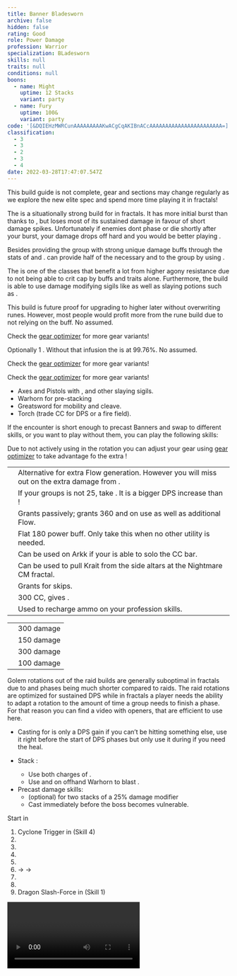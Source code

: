 ```yaml
---
title: Banner Bladesworn
archive: false
hidden: false
rating: Good
role: Power Damage
profession: Warrior
specialization: BLadesworn
skills: null
traits: null
conditions: null
boons:
  - name: Might
    uptime: 12 Stacks
    variant: party
  - name: Fury
    uptime: 100&
    variant: party
code: '[&DQIEHzMWRCunAAAAAAAAAKwACgCqAKIBnACcAAAAAAAAAAAAAAAAAAAAAAA=]'
classification:
  - 3
  - 3
  - 2
  - 3
  - 4
date: 2022-03-28T17:47:07.547Z
---
```


<Warning>

This build guide is not complete, gear and sections may change regularly as we explore the new elite spec and spend more time playing it in fractals!

</Warning>

The <Specialization text="Power Bladesworn" name="Bladesworn"/> is a situationally strong build for <Specialization name="Warrior"/> in fractals. It has more initial burst than <Specialization text="Power Berserker" name="Berserker"/> thanks to <Skill name="Dragon Trigger" />, but loses most of its sustained damage in favour of short damage spikes. Unfortunately if enemies dont phase or die shortly after your burst, your damage drops off hard and you would be better playing <Specialization text="Power Berserker" name="Berserker"/>.

Besides providing the group with strong unique damage buffs through the stats of <Skill name="Banner of Strength"/> and <Skill name="Banner of Discipline"/>. <Specialization name="Warrior"/> can provide half of the necessary <Boon name="Might"/> and <Boon name="Fury"/> to the group by using <Skill name="Forgreatjustice"/>.

The <Specialization text="Power Bladesworn" name="Bladesworn"/> is one of the classes that benefit a lot from higher agony resistance due to not being able to crit cap by buffs and traits alone. Furthermore, the build is able to use damage modifying sigils like <Item name="Impact" type="Sigil"/> as well as slaying potions such as <Item name="Powerful Potion of Slaying Scarlets Armies"/>.

<Divider text="Equipment" />

<CharacterWithAr>
<Character title="162 AR + Scholar Rune" gear={{
  "profession": "Warrior",
  "weight": "Heavy",
  "gear": [
    "Assassin",
    "Berserker",
    "Berserker",
    "Berserker",
    "Berserker",
    "Berserker",
    "Assassin",
    "Assassin",
    "Assassin",
    "Assassin",
    "Assassin",
    "Berserker",
    "Berserker",
    "Berserker"
  ],
  "attributes": {
    "Health": 21732,
    "Armor": 2514,
    "Power": 4010,
    "Precision": 2575,
    "Toughness": 1243,
    "Vitality": 1252,
    "Ferocity": 2298,
    "Condition Damage": 900,
    "Expertise": 0,
    "Concentration": 243,
    "Healing Power": 0,
    "Agony Resistance": 162,
    "Condition Duration": 0,
    "Boon Duration": 0.162,
    "Critical Chance": 1,
    "Critical Damage": 3.032,
    "Effective Power": 32183.513399152507,
    "Power DPS": 46434.972932855,
    "Bleeding Damage": 120.17499999999998,
    "Bleeding Stacks": 0,
    "Bleeding DPS": 0,
    "Burning Damage": 427.728125,
    "Burning Stacks": 0.54,
    "Burning DPS": 230.9731875,
    "Confusion Damage": 146.898125,
    "Confusion Stacks": 0,
    "Confusion DPS": 0,
    "Poison Damage": 138.35937499999997,
    "Poison Stacks": 0,
    "Poison DPS": 0,
    "Torment Damage": 178.36499999999998,
    "Torment Stacks": 0,
    "Torment DPS": 0,
    "Damage": 46665.946120355,
    "Effective Health": 108724871.64179106,
    "Survivability": 55274.46448489632,
    "Effective Healing": 390,
    "Healing": 390
  },
    "infusions": [
      49432, 49432, 49432, 49432, 49432, 49432, 49432,
      49432, 49432, 49432, 49432, 49432, 49432, 49432,
      49432, 49432, 49432, 49432
    ],
    "weight": "Heavy",
    "runeId": 24836,
    "runeName": "Scholar",
    "weapons": {
      "weapon1MainType": "Axe",
      "weapon1MainSigil1Id": 24615,
      "weapon1OffType": "Pistol",
      "weapon1OffSigilId": 24868
    },
    "consumables": {
      "foodId": 91805,
      "utilityId": 9443,
      "infusion": "Mighty +9 Agony Infusion"
    },
    "skills": {
      "heal": "Mending",
      "utility2": "Banner of Strength",
      "utility3": "Banner of Discipline",
      "elite": "Signet of Rage"
    },
    "assumedBuffs": [{"id": "Might", "type": "Boon"}, {"id": "Fury", "type": "Boon"}, {"gw2id": 1786, "type": "Trait"}, {"gw2id": 12497, "type": "Skill"}, {"gw2id": 14407, "type": "Skill"}, {"gw2id": 14405, "type": "Skill"}, {"gw2id": 14404, "type": "Skill"}]
}}>

This build is future proof for upgrading to higher <Attribute name="Agony Resistance"/> later without overwriting runes. However, most people would profit more from the <Item name="eagle" text="Eagle"/> rune build due to not relying on the <Item name="scholar" text="Scholar"/> buff. No <Trait name="Spotter"/> assumed.

Check the [gear optimizer](https://optimizer.discretize.eu/) for more gear variants!

</Character>
<Character title="162 AR + Eagle Rune" gear={{
  "profession": "Warrior",
  "weight": "Heavy",
  "gear": [
    "Berserker",
    "Berserker",
    "Berserker",
    "Berserker",
    "Berserker",
    "Berserker",
    "Berserker",
    "Assassin",
    "Berserker",
    "Berserker",
    "Berserker",
    "Berserker",
    "Berserker",
    "Berserker"
  ],
  "attributes": {
    "Health": 21742,
    "Armor": 2514,
    "Power": 4015,
    "Precision": 2570,
    "Toughness": 1243,
    "Vitality": 1253,
    "Ferocity": 2299,
    "Condition Damage": 900,
    "Expertise": 0,
    "Concentration": 243,
    "Healing Power": 0,
    "Agony Resistance": 162,
    "Condition Duration": 0,
    "Boon Duration": 0.162,
    "Critical Chance": 0.9976190476190476,
    "Critical Damage": 3.0326666666666666,
    "Effective Power": 32179.29227973723,
    "Power DPS": 46428.882623094105,
    "Bleeding Damage": 120.17499999999998,
    "Bleeding Stacks": 0,
    "Bleeding DPS": 0,
    "Burning Damage": 427.728125,
    "Burning Stacks": 0.54,
    "Burning DPS": 230.9731875,
    "Confusion Damage": 146.898125,
    "Confusion Stacks": 0,
    "Confusion DPS": 0,
    "Poison Damage": 138.35937499999997,
    "Poison Stacks": 0,
    "Poison DPS": 0,
    "Torment Damage": 178.36499999999998,
    "Torment Stacks": 0,
    "Torment DPS": 0,
    "Damage": 46659.855810594105,
    "Effective Health": 108774901.49253733,
    "Survivability": 55299.89908110693,
    "Effective Healing": 390,
    "Healing": 390
  },
    "infusions": [
      37132, 49432, 49432, 49432, 49432, 49432, 49432,
      49432, 49432, 49432, 49432, 49432, 49432, 49432,
      49432, 49432, 49432, 49432
    ],
    "weight": "Heavy",
    "runeId": 24723,
    "runeName": "Eagle",
    "weapons": {
      "weapon1MainType": "Axe",
      "weapon1MainSigil1Id": 24615,
      "weapon1OffType": "Pistol",
      "weapon1OffSigilId": 24868
    },
    "consumables": {
      "foodId": 91805,
      "utilityId": 9443,
      "infusion": "Mighty +9 Agony Infusion"
    },
    "skills": {
      "heal": "Mending",
      "utility2": "Banner of Strength",
      "utility3": "Banner of Discipline",
      "elite": "Signet of Rage"
    },
    "assumedBuffs": [{"id": "Might", "type": "Boon"}, {"id": "Fury", "type": "Boon"}, {"gw2id": 1786, "type": "Trait"}, {"gw2id": 12497, "type": "Skill"}, {"gw2id": 14407, "type": "Skill"}, {"gw2id": 14405, "type": "Skill"}, {"gw2id": 14404, "type": "Skill"}]
}}>

Optionally 1 <Item id="37132"/>. Without that infusion the <Attribute name="Critical Chance"/> is at 99.76%. No <Trait name="Spotter"/> assumed.

Check the [gear optimizer](https://optimizer.discretize.eu/) for more gear variants!

</Character>
<Character title="222 AR" gear={{
  "profession": "Warrior",
  "weight": "Heavy",
  "gear": [
    "Berserker",
    "Berserker",
    "Berserker",
    "Berserker",
    "Berserker",
    "Berserker",
    "Assassin",
    "Assassin",
    "Assassin",
    "Berserker",
    "Berserker",
    "Berserker",
    "Berserker",
    "Berserker"
  ],
  "attributes": {
    "Health": 21832,
    "Armor": 2604,
    "Power": 4098,
    "Precision": 2575,
    "Toughness": 1333,
    "Vitality": 1262,
    "Ferocity": 2308,
    "Condition Damage": 900,
    "Expertise": 0,
    "Concentration": 333,
    "Healing Power": 0,
    "Agony Resistance": 222,
    "Condition Duration": 0,
    "Boon Duration": 0.222,
    "Critical Chance": 1,
    "Critical Damage": 3.038666666666667,
    "Effective Power": 32962.10204439076,
    "Power DPS": 47558.335140674695,
    "Bleeding Damage": 120.17499999999998,
    "Bleeding Stacks": 0,
    "Bleeding DPS": 0,
    "Burning Damage": 427.728125,
    "Burning Stacks": 0.54,
    "Burning DPS": 230.9731875,
    "Confusion Damage": 146.898125,
    "Confusion Stacks": 0,
    "Confusion DPS": 0,
    "Poison Damage": 138.35937499999997,
    "Poison Stacks": 0,
    "Poison DPS": 0,
    "Torment Damage": 178.36499999999998,
    "Torment Stacks": 0,
    "Torment DPS": 0,
    "Damage": 47789.308328174695,
    "Effective Health": 113135379.10447763,
    "Survivability": 57516.71535560632,
    "Effective Healing": 390,
    "Healing": 390
  },
    "infusions": [
      37132, 37131, 37131, 37131, 37131, 37131, 37131,
      37131, 37131, 37131, 37131, 37131, 37131, 37131,
      37131, 37131, 37131, 37131
    ],
    "weight": "Heavy",
    "runeId": 24836,
    "runeName": "Scholar",
    "weapons": {
      "weapon1MainType": "Axe",
      "weapon1MainSigil1Id": 24615,
      "weapon1OffType": "Pistol",
      "weapon1OffSigilId": 24868
    },
    "consumables": {
      "foodId": 91805,
      "utilityId": 9443,
      "infusion": "Mighty +9 Agony Infusion"
    },
    "skills": {
      "heal": "Mending",
      "utility2": "Banner of Strength",
      "utility3": "Banner of Discipline",
      "elite": "Signet of Rage"
    },
    "assumedBuffs": [{"id": "Might", "type": "Boon"}, {"id": "Fury", "type": "Boon"}, {"gw2id": 1786, "type": "Trait"}, {"gw2id": 12497, "type": "Skill"}, {"gw2id": 14407, "type": "Skill"}, {"gw2id": 14405, "type": "Skill"}, {"gw2id": 14404, "type": "Skill"}]
}}>

Check the [gear optimizer](https://optimizer.discretize.eu/) for more gear variants!

</Character>
</CharacterWithAr>

<Divider text="Build" />

<Grid>
<GridItem sm="7">
<Traits traits1Id="4" traits1="Strength" traits1Selected="Peak Performance,Great Fortitude,Berserkers Power" traits2="Discipline" traits2Selected="Warriors Sprint,Doubled Standards,Axe Mastery" traits3Id="68" traits3="Bladesworn" traits3Selected="Unseen Sword,Fierce as Fire,Unyielding Dragon"/>

<Card title="Extra Weapons">

- Axes and Pistols with <Item name="Night" type="Sigil" disableText/>, <Item name="Serpent Slaying" type="Sigil" disableText/> and other slaying sigils.
- Warhorn for pre-stacking <Boon name="Might"/>
- Greatsword for mobility and cleave.
- Torch (trade CC for DPS or a fire field).

</Card>
<Card title="DPS Skills">

If the encounter is short enough to precast Banners and swap to different skills, or you want to play without them, you can play the following skills:

<Skills
  unembossed
  heal="Mending"
  utility1="Signet of Might"
  utility2="Signet of Fury"
  utility3="Flow Stabilizer"
  elite="Signet of Rage"
/>

<Warning>

Due to not actively using <Skill name="Signet of Fury"/> in the rotation you can adjust your gear using [gear optimizer](https://optimizer.discretize.eu/) to take advantage fo the extra <Attribute name="Precision"/>!
</Warning>
</Card>
</GridItem>

<GridItem sm="5">
<Card title="Situational Skills">

|                                                           |                                                                                                                                                                                   |
| --------------------------------------------------------- | --------------------------------------------------------------------------------------------------------------------------------------------------------------------------------- |
| <Skill name="To The Limit" size="big" disableText/>       | Alternative for extra Flow generation. However you will miss out on the extra damage from <Trait name="Peak Performance"/>.                                                       |
| <Skill name="For Great Justice!" size="big" disableText/> | If your groups <Boon name="Might"/> is not 25, take <Skill name="Forgreatjustice"/>. It is a bigger DPS increase than <Skill name="signetofmight"/>!                              |
| <Skill name="Signet of fury" size="big" disableText/>     | Grants <Attribute name="Precision" text="180 Precision"/> passively; grants 360 <Attribute name="Precision"/> and <Attribute name="Ferocity"/> on use as well as additional Flow. |
| <Skill name="Signet of might" size="big" disableText/>    | Flat 180 power buff. Only take this when no other utility is needed.                                                                                                              |
| <Skill name="Battle Standard" size="big" disableText/>    | Can be used on Arkk if your <Specialization name="Renegade"/> is able to solo the CC bar.                                                                                         |
| <Skill name="onmymark" size="big" disableText/>           | Can be used to pull Krait from the side altars at the Nightmare CM fractal.                                                                                                       |
| <Skill name="featherfootgrace" size="big" disableText/>   | Grants <Effect name="Superspeed"/> for skips.                                                                                                                                     |
| <Skill name="bullscharge" size="big" disableText/>        | 300 CC, gives <Trait name="Peakperformance"/>.                                                                                                                                    |
| <Skill name="Tactical Reload" size="big" disableText/>    | Used to recharge ammo on your profession skills.                                                                                                                                  |

</Card>
<Card title="CC skills">

|                             |            |
| --------------------------- | ---------- |
| <Skill name="bullscharge"/> | 300 damage |
| <Skill id="14502"/>         | 150 damage |
| <Skill id="14415"/>         | 300 damage |
| <Skill id="14503"/>         | 100 damage |

</Card>
</GridItem>
</Grid>

<Divider text="Rotation / Skill usage" />

<Grid>
<GridItem xs="12" sm="6">
<Card title="Information">

Golem rotations out of the raid builds are generally suboptimal in fractals due to <Effect name="Exposed"/> and phases being much shorter compared to raids. The raid rotations are optimized for sustained DPS while in fractals a player needs the ability to adapt a rotation to the amount of time a group needs to finish a phase.\
For that reason you can find a video with openers, that are efficient to use here.

- Casting <Skill name="Mending"/> for <Trait name="Peak Performance"/> is only a DPS gain if you can’t be hitting something else, use it right before the start of DPS phases but only use it during if you need the heal.

</Card>
</GridItem>

<GridItem xs="12" sm="6">

<Card title="Precasting">

- Stack <Boon name="Might"/>:
  - Use both charges of <Skill name="For Great Justice!"/>.
  - Use <Skill name="Call of Valor"/> and <Skill id="14393"/> on offhand Warhorn to blast <Boon name="Might"/>.
- Precast damage skills:
  - (optional) <Skill id="14393"/> for two stacks of a 25% damage modifier
  - Cast <Skill name="Mending"/> immediately before the boss becomes vulnerable.

</Card>

</GridItem>

<GridItem xs="12" sm="6">

<Card title="Opener">

Start in <Skill name="Unsheathe Gunsaber"/>

1. Cyclone Trigger in <Skill name="Unsheathe Gunsaber"/> (Skill 4)
2. <Skill name="Sheathe Gunsaber" />
3. <Skill name="Dragons Roar" />
4. <Skill name="Cyclone Axe" />
5. <Skill name="Gunstinger" />
6. <Skill name="Chop" /> -> <Skill name="Double Chop" /> -> <Skill name="Triple Chop" />
7. <Skill name="Unsheathe Gunsaber" />
8. <Skill name="Dragon Trigger" />
9. Dragon Slash-Force in <Skill name="Dragon Trigger"/> (Skill 1)

</Card>

</GridItem>

<GridItem xs="12" sm="6">
<Card title="Golem Rotation">

<Video youtube="jT02tOOVGC8" caption="by Costa Primo"/>
</Card>
</GridItem>
</Grid>
